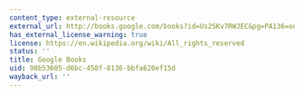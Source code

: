 ```yaml
---
content_type: external-resource
external_url: http://books.google.com/books?id=Us2SKv7RWJEC&pg=PA136=onepage
has_external_license_warning: true
license: https://en.wikipedia.org/wiki/All_rights_reserved
status: ''
title: Google Books
uid: 98b53605-d6bc-458f-8136-bbfa620ef15d
wayback_url: ''
---
```

